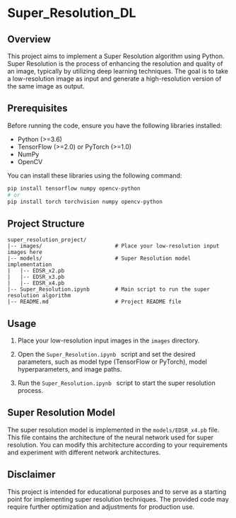 # Super_Resolution_DL

## Overview

This project aims to implement a Super Resolution algorithm using Python. Super Resolution is the process of enhancing the resolution and quality of an image, typically by utilizing deep learning techniques. The goal is to take a low-resolution image as input and generate a high-resolution version of the same image as output.

## Prerequisites

Before running the code, ensure you have the following libraries installed:

- Python (>=3.6)
- TensorFlow (>=2.0) or PyTorch (>=1.0)
- NumPy
- OpenCV

You can install these libraries using the following command:

```bash
pip install tensorflow numpy opencv-python
# or
pip install torch torchvision numpy opencv-python
```

## Project Structure

```
super_resolution_project/
|-- images/                       # Place your low-resolution input images here
|-- models/                       # Super Resolution model implementation
|   |-- EDSR_x2.pb
|   |-- EDSR_x3.pb
|   |-- EDSR_x4.pb
|-- Super_Resolution.ipynb        # Main script to run the super resolution algorithm
|-- README.md                     # Project README file
```

## Usage

1. Place your low-resolution input images in the `images` directory.

2. Open the `Super_Resolution.ipynb ` script and set the desired parameters, such as model type (TensorFlow or PyTorch), model hyperparameters, and image paths.

3. Run the `Super_Resolution.ipynb ` script to start the super resolution process.

## Super Resolution Model

The super resolution model is implemented in the `models/EDSR_x4.pb` file. This file contains the architecture of the neural network used for super resolution. You can modify this architecture according to your requirements and experiment with different network architectures.


## Disclaimer

This project is intended for educational purposes and to serve as a starting point for implementing super resolution techniques. The provided code may require further optimization and adjustments for production use.

